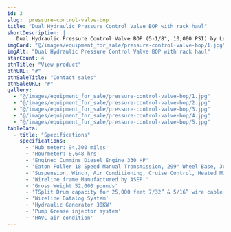 ```yaml
---
id: 3
slug:  pressure-control-valve-bop
title: "Dual Hydraulic Pressure Control Valve BOP with rack haul"
shortDescription: |
   Dual Hydraulic Pressure Control Valve BOP (5-1/8", 10,000 PSI) by Lee Specialties, featuring rack haul, lubricators, crossover, tool trap, tool catcher, pump-in sub, plug valve, and grease injector module.
imgCard: "@/images/equipment_for_sale/pressure-control-valve-bop/1.jpg"
imgAlt: "Dual Hydraulic Pressure Control Valve BOP with rack haul"
starCount: 4
btnTitle: "View product"
btnURL: "#"
btnSaleTitle: "Contact sales"
btnSaleURL: "#"
gallery:
  - "@/images/equipment_for_sale/pressure-control-valve-bop/1.jpg"
  - "@/images/equipment_for_sale/pressure-control-valve-bop/2.jpg"
  - "@/images/equipment_for_sale/pressure-control-valve-bop/3.jpg"
  - "@/images/equipment_for_sale/pressure-control-valve-bop/4.jpg"
  - "@/images/equipment_for_sale/pressure-control-valve-bop/5.jpg"
tableData:
  - title: "Specifications"
    specifications:
      - 'Hub meter: 94,300 miles'
      - 'Hourmeter: 8,648 hrs'
      - 'Engine: Cummins Diesel Engine 330 HP'
      - 'Eaton Fuller 18 Speed Manual Transmission, 299" Wheel Base, 36” Flat Top Sleeper, Air Ride'
      - 'Suspension, Winch, Air Conditioning, Cruise Control, Heated Mirrors.'
      - 'Wireline frame Manufactured by ASEP.'
      - 'Gross Weight 52,000 pounds'
      - 'TSplit Drum capacity for 25,000 feet 7/32” & 5/16” wire cable.'
      - 'Wireline Datalog System'
      - 'Hydraulic Generator 30KW'
      - 'Pump Grease injector system'
      - 'HAVC air condition'
---
```

